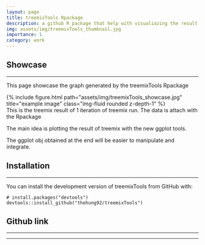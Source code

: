 ```yaml
---
layout: page
title: treemixTools Rpackage
description: a github R package that help with visualiazing the result of treemix program using ggplot
img: assets/img/treemixTools_thumbnail.jpg
importance: 1
category: work
---
```


## Showcase

***

This page showcase the graph generated by the treemixTools Rpackage

<div class="row">
    <div class="col-sm mt-3 mt-md-0">
        {% include figure.html path="assets/img/treemixTools_showcase.jpg" title="example image" class="img-fluid rounded z-depth-1" %}
    </div>
</div>
<div class="caption">
    This is the treemix result of 1 iteration of treemix run. The data is attach with the Rpackage
</div>

The main idea is plotting the result of treemix with the new ggplot tools.

The ggplot obj obtained at the end will be easier to manipulate and integrate.

## Installation

***

You can install the development version of treemixTools from GitHub with:

```
# install.packages("devtools")
devtools::install_github("thehung92/treemixTools")
```

## Github link

***

<div class="social">
  <div class="contact-icons">
    <a href="https://github.com/thehung92/treemixTools" title="GitHub"><i class="fab fa-github"></i></a>
  </div>
</div>

***

<!--
<div id="disqus_thread"></div>
<script type="text/javascript">
      var disqus_shortname  = '{{ site.disqus_shortname }}';
      var disqus_identifier = '{{ page.id }}';
      var disqus_title      = {{ page.title | jsonify }};
      (function() {
        var dsq = document.createElement('script'); dsq.type = 'text/javascript'; dsq.async = true;
        dsq.src = '//' + disqus_shortname + '.disqus.com/embed.js';
        (document.getElementsByTagName('head')[0] || document.getElementsByTagName('body')[0]).appendChild(dsq);
      })();
    </script>
<noscript>Please enable JavaScript to view the <a href="http://disqus.com/?ref_noscript">comments powered by Disqus.</a></noscript>
-->